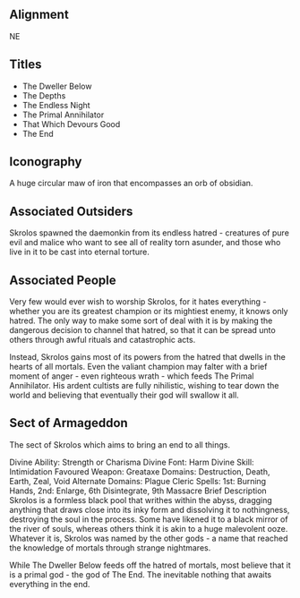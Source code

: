 ## Alignment
NE 
## Titles
  - The Dweller Below
  - The Depths 
  - The Endless Night 
  - The Primal Annihilator 
  - That Which Devours Good 
  - The End

## Iconography 
A huge circular maw of iron that encompasses an orb of obsidian. 

## Associated Outsiders 
Skrolos spawned the daemonkin from its endless hatred - creatures of pure evil and malice who want to see all of reality torn asunder, and those who live in it to be cast into eternal torture.

## Associated People
Very few would ever wish to worship Skrolos, for it hates everything - whether you are its greatest champion or its mightiest enemy, it knows only hatred. The only way to make some sort of deal with it is by making the dangerous decision to channel that hatred, so that it can be spread unto others through awful rituals and catastrophic acts. 

Instead, Skrolos gains most of its powers from the hatred that dwells in the hearts of all mortals. Even the valiant champion may falter with a brief moment of anger - even righteous wrath - which feeds The Primal Annihilator. His ardent cultists are fully nihilistic, wishing to tear down the world and believing that eventually their god will swallow it all.

## Sect of Armageddon
The sect of Skrolos which aims to bring an end to all things. 

Divine Ability: Strength or Charisma
Divine Font: Harm
Divine Skill: Intimidation
Favoured Weapon: Greataxe
Domains: Destruction, Death, Earth, Zeal, Void
Alternate Domains: Plague
Cleric Spells: 1st: Burning Hands, 2nd: Enlarge, 6th Disintegrate, 9th Massacre
Brief Description 
Skrolos is a formless black pool that writhes within the abyss, dragging anything that draws close into its inky form and dissolving it to nothingness, destroying the soul in the process. Some have likened it to a black mirror of the river of souls, whereas others think it is akin to a huge malevolent ooze. Whatever it is, Skrolos was named by the other gods - a name that reached the knowledge of mortals through strange nightmares. 

While The Dweller Below feeds off the hatred of mortals, most believe that it is a primal god - the god of The End. The inevitable nothing that awaits everything in the end. 

